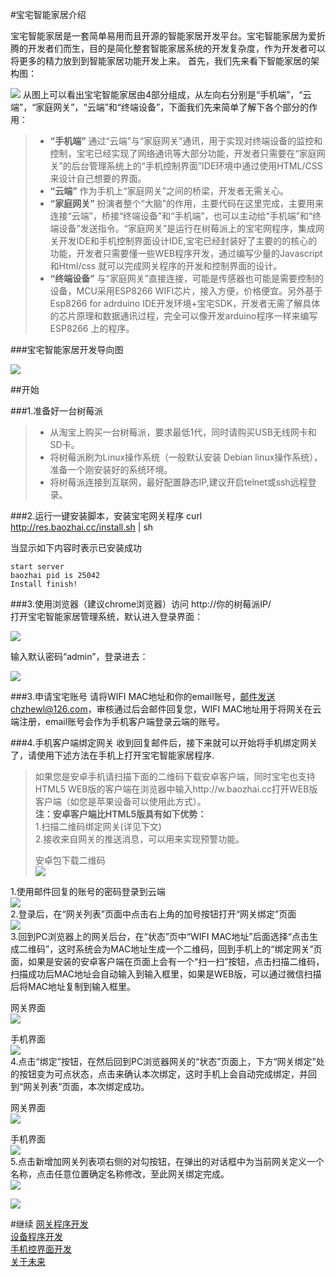 #宝宅智能家居介绍

宝宅智能家居是一套简单易用而且开源的智能家居开发平台。宝宅智能家居为爱折腾的开发者们而生，目的是简化整套智能家居系统的开发复杂度，作为开发者可以将更多的精力放到到智能家居功能开发上来。
首先，我们先来看下智能家居的架构图：

![](doc/images/24.gif)
从图上可以看出宝宅智能家居由4部分组成，从左向右分别是“手机端”，“云端”，“家庭网关”，“云端”和“终端设备”，下面我们先来简单了解下各个部分的作用：  
>* __“手机端”__ 通过“云端”与“家庭网关”通讯，用于实现对终端设备的监控和控制，宝宅已经实现了网络通讯等大部分功能，开发者只需要在“家庭网关”的后台管理系统上的“手机控制界面”IDE环境中通过使用HTML/CSS来设计自己想要的界面。
>* __“云端”__ 作为手机上“家庭网关”之间的桥梁，开发者无需关心。
>* __“家庭网关”__ 扮演者整个“大脑”的作用，主要代码在这里完成，主要用来连接“云端”，桥接“终端设备”和“手机端”，也可以主动给“手机端”和“终端设备”发送指令。“家庭网关”是运行在树莓派上的宝宅网程序，集成网关开发IDE和手机控制界面设计IDE,宝宅已经封装好了主要的的核心的功能，开发者只需要懂一些WEB程序开发，通过编写少量的Javascript和Html/css 就可以完成网关程序的开发和控制界面的设计。
>* __“终端设备”__ 与“家庭网关”直接连接，可能是传感器也可能是需要控制的设备，MCU采用ESP8266 WIFI芯片，接入方便，价格便宜。另外基于Esp8266 for adrduino IDE开发环境+宝宅SDK，开发者无需了解具体的芯片原理和数据通讯过程，完全可以像开发arduino程序一样来编写ESP8266 上的程序。  


###宝宅智能家居开发导向图

![](doc/images/05.png)

##开始

###1.准备好一台树莓派
>* 从淘宝上购买一台树莓派，要求最低1代，同时请购买USB无线网卡和SD卡。
>* 将树莓派刷为Linux操作系统（一般默认安装 Debian linux操作系统），准备一个刚安装好的系统环境。
>* 将树莓派连接到互联网，最好配置静态IP,建议开启telnet或ssh远程登录。

###2.运行一键安装脚本，安装宝宅网关程序
	curl http://res.baozhai.cc/install.sh | sh

当显示如下内容时表示已安装成功  

	start server  
	baozhai pid is 25042  
	Install finish!  

###3.使用浏览器（建议chrome浏览器）访问 http://你的树莓派IP/   
打开宝宅智能家居管理系统，默认进入登录界面：

![](doc/images/22.png)

输入默认密码“admin”，登录进去：

![](doc/images/23.png)

###3.申请宝宅账号
请将WIFI MAC地址和你的email账号，邮件发送chzhewl@126.com，审核通过后会邮件回复您，WIFI MAC地址用于将网关在云端注册，email账号会作为手机客户端登录云端的账号。

###4.手机客户端绑定网关
收到回复邮件后，接下来就可以开始将手机绑定网关了，请使用下述方法在手机上打开宝宅智能家居程序.
>如果您是安卓手机请扫描下面的二维码下载安卓客户端，同时宝宅也支持HTML5 WEB版的客户端在浏览器中输入http://w.baozhai.cc打开WEB版客户端（如您是苹果设备可以使用此方式）。   
>__注：安卓客户端比HTML5版具有如下优势：__  
>1.扫描二维码绑定网关(详见下文)   
>2.接收来自网关的推送消息，可以用来实现预警功能。
>   
>安卓包下载二维码    
>![](doc/images/25.png)

1.使用邮件回复的账号的密码登录到云端  
![](doc/images/26.png)  
2.登录后，在“网关列表”页面中点击右上角的加号按钮打开“网关绑定”页面  
![](doc/images/28.png)   
3.回到PC浏览器上的网关后台，在“状态”页中“WIFI MAC地址”后面选择“点击生成二维码”，这时系统会为MAC地址生成一个二维码，回到手机上的“绑定网关”页面，如果是安装的安卓客户端在页面上会有一个“扫一扫”按钮，点击扫描二维码，扫描成功后MAC地址会自动输入到输入框里，如果是WEB版，可以通过微信扫描后将MAC地址复制到输入框里。

网关界面  
![](doc/images/33.png) 

手机界面  
![](doc/images/29.png)  
4.点击“绑定”按钮，在然后回到PC浏览器网关的“状态”页面上，下方“网关绑定”处的按钮变为可点状态，点击来确认本次绑定，这时手机上会自动完成绑定，并回到“网关列表”页面，本次绑定成功。

网关界面  
![](doc/images/27.png)  

手机界面  
![](doc/images/30.png)  
5.点击新增加网关列表项右侧的对勾按钮，在弹出的对话框中为当前网关定义一个名称，点击任意位置确定名称修改，至此网关绑定完成。  
![](doc/images/31.png)  


![](doc/images/32.png)


#继续
[网关程序开发](<doc/01.md>)  
[设备程序开发](<doc/02.md>)  
[手机控界面开发](<doc/03.md>)   
[关于未来](<doc/04.md>) 

